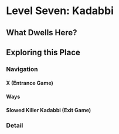 # Level Seven: Kadabbi
## What Dwells Here?
## Exploring this Place
### Navigation
#### X (Entrance Game)
#### Ways
#### Slowed Killer Kadabbi (Exit Game)
### Detail